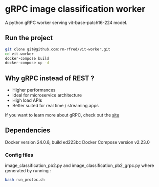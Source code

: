 # gRPC image classification worker

A python gRPC worker serving vit-base-patch16-224 model.

## Run the project

```bash
git clone git@github.com:rm-rfred/vit-worker.git
cd vit-worker
docker-compose build
docker-compose up -d
```

## Why gRPC instead of REST ?

- Higher performances
- Ideal for microservice architecture
- High load APIs
- Better suited for real time / streaming apps

If you want to learn more about gRPC, check out the [site](https://grpc.io/)

## Dependencies

Docker version 24.0.6, build ed223bc
Docker Compose version v2.23.0

### Config files

image_classification_pb2.py and image_classification_pb2_grpc.py where generated by running :

```bash
bash run_protoc.sh
```
